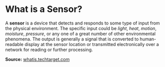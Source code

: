 # What is a Sensor?

A **sensor** is a device that detects and responds to some type of input from the physical environment. The specific input could be *light*, *heat*, *motion*, *moisture*, *pressure*, or any one of a great number of other environmental phenomena. The output is generally a signal that is converted to human-readable display at the sensor location or transmitted electronically over a network for reading or further processing. 

**Source:** [whatis.techtarget.com](http://whatis.techtarget.com/definition/sensor)